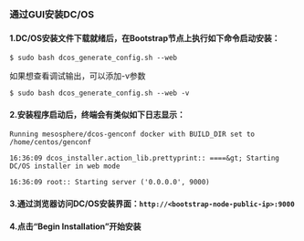 ### 通过GUI安装DC/OS

#### 1.DC/OS安装文件下载就绪后，在Bootstrap节点上执行如下命令启动安装：

```
$ sudo bash dcos_generate_config.sh --web
```

如果想查看调试输出，可以添加-v参数

```
$ sudo bash dcos_generate_config.sh --web -v
```

#### 2.安装程序启动后，终端会有类似如下日志显示：

```
Running mesosphere/dcos-genconf docker with BUILD_DIR set to /home/centos/genconf

16:36:09 dcos_installer.action_lib.prettyprint:: ====&gt; Starting DC/OS installer in web mode

16:36:09 root:: Starting server ('0.0.0.0', 9000)
```

#### 3.通过浏览器访问DC/OS安装界面：**`http://<bootstrap-node-public-ip>:9000`**

#### 4.点击“**Begin Installation**”开始安装



